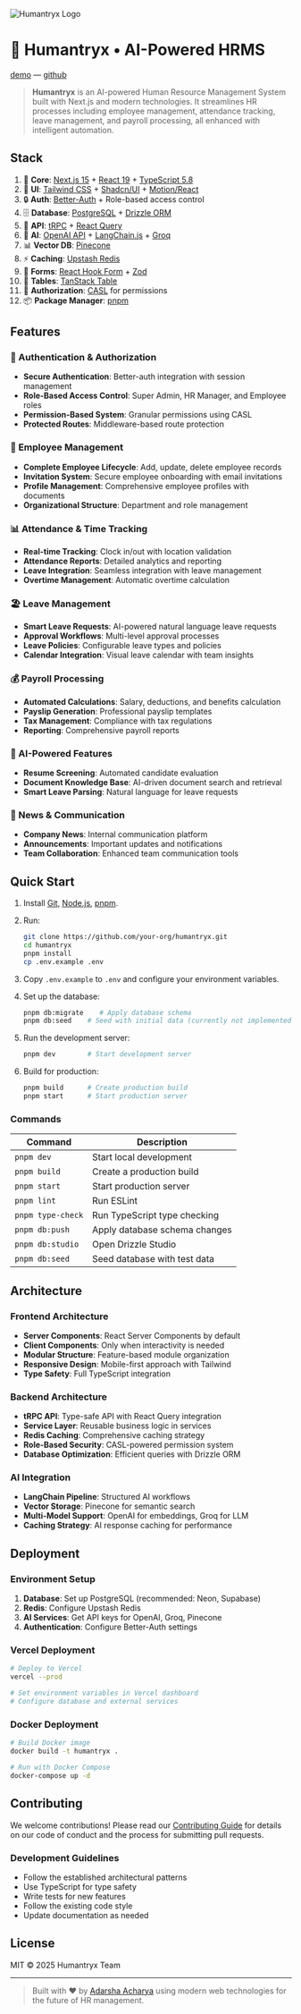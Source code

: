 ![Humantryx Logo](https://github.com/adarshaacharya/humantryx/blob/main/docs/banner.png?raw=true)

# 🏢 Humantryx • AI-Powered HRMS

[demo](https://humantryx.vercel.app) — [github](https://github.com/adarshacharya/humantryx)

> **Humantryx** is an AI-powered Human Resource Management System built with Next.js and modern technologies. It streamlines HR processes including employee management, attendance tracking, leave management, and payroll processing, all enhanced with intelligent automation.

## Stack

1. 🧱 **Core**: [Next.js 15](https://nextjs.org) + [React 19](https://react.dev) + [TypeScript 5.8](https://typescriptlang.org)
2. 🎨 **UI**: [Tailwind CSS](https://tailwindcss.com) + [Shadcn/UI](https://ui.shadcn.com) + [Motion/React](https://motion.dev)
3. 🔒 **Auth**: [Better-Auth](https://better-auth.com) + Role-based access control
4. 🗄️ **Database**: [PostgreSQL](https://postgresql.org) + [Drizzle ORM](https://orm.drizzle.team)
5. 🚀 **API**: [tRPC](https://trpc.io) + [React Query](https://tanstack.com/query)
6. 🧠 **AI**: [OpenAI API](https://openai.com) + [LangChain.js](https://js.langchain.com) + [Groq](https://groq.com)
7. 📊 **Vector DB**: [Pinecone](https://pinecone.io)
8. ⚡ **Caching**: [Upstash Redis](https://upstash.com)
9. 📝 **Forms**: [React Hook Form](https://react-hook-form.com) + [Zod](https://zod.dev)
10. 📅 **Tables**: [TanStack Table](https://tanstack.com/table)
11. 🎯 **Authorization**: [CASL](https://casl.js.org) for permissions
12. 📦 **Package Manager**: [pnpm](https://pnpm.io)

## Features

### 🔐 Authentication & Authorization

- **Secure Authentication**: Better-auth integration with session management
- **Role-Based Access Control**: Super Admin, HR Manager, and Employee roles
- **Permission-Based System**: Granular permissions using CASL
- **Protected Routes**: Middleware-based route protection

### 👥 Employee Management

- **Complete Employee Lifecycle**: Add, update, delete employee records
- **Invitation System**: Secure employee onboarding with email invitations
- **Profile Management**: Comprehensive employee profiles with documents
- **Organizational Structure**: Department and role management

### 📊 Attendance & Time Tracking

- **Real-time Tracking**: Clock in/out with location validation
- **Attendance Reports**: Detailed analytics and reporting
- **Leave Integration**: Seamless integration with leave management
- **Overtime Management**: Automatic overtime calculation

### 🏖️ Leave Management

- **Smart Leave Requests**: AI-powered natural language leave requests
- **Approval Workflows**: Multi-level approval processes
- **Leave Policies**: Configurable leave types and policies
- **Calendar Integration**: Visual leave calendar with team insights

### 💰 Payroll Processing

- **Automated Calculations**: Salary, deductions, and benefits calculation
- **Payslip Generation**: Professional payslip templates
- **Tax Management**: Compliance with tax regulations
- **Reporting**: Comprehensive payroll reports

### 🤖 AI-Powered Features

- **Resume Screening**: Automated candidate evaluation
- **Document Knowledge Base**: AI-driven document search and retrieval
- **Smart Leave Parsing**: Natural language for leave requests

### 📰 News & Communication

- **Company News**: Internal communication platform
- **Announcements**: Important updates and notifications
- **Team Collaboration**: Enhanced team communication tools

## Quick Start

1. Install [Git](https://git-scm.com), [Node.js](https://nodejs.org), [pnpm](https://pnpm.io).
2. Run:

   ```bash
   git clone https://github.com/your-org/humantryx.git
   cd humantryx
   pnpm install
   cp .env.example .env
   ```

3. Copy `.env.example` to `.env` and configure your environment variables.

4. Set up the database:

   ```bash
   pnpm db:migrate    # Apply database schema
   pnpm db:seed    # Seed with initial data (currently not implemented)
   ```

5. Run the development server:

   ```bash
   pnpm dev        # Start development server
   ```

6. Build for production:
   ```bash
   pnpm build      # Create production build
   pnpm start      # Start production server
   ```

### Commands

| Command           | Description                   |
| ----------------- | ----------------------------- |
| `pnpm dev`        | Start local development       |
| `pnpm build`      | Create a production build     |
| `pnpm start`      | Start production server       |
| `pnpm lint`       | Run ESLint                    |
| `pnpm type-check` | Run TypeScript type checking  |
| `pnpm db:push`    | Apply database schema changes |
| `pnpm db:studio`  | Open Drizzle Studio           |
| `pnpm db:seed`    | Seed database with test data  |

## Architecture

### Frontend Architecture

- **Server Components**: React Server Components by default
- **Client Components**: Only when interactivity is needed
- **Modular Structure**: Feature-based module organization
- **Responsive Design**: Mobile-first approach with Tailwind
- **Type Safety**: Full TypeScript integration

### Backend Architecture

- **tRPC API**: Type-safe API with React Query integration
- **Service Layer**: Reusable business logic in services
- **Redis Caching**: Comprehensive caching strategy
- **Role-Based Security**: CASL-powered permission system
- **Database Optimization**: Efficient queries with Drizzle ORM

### AI Integration

- **LangChain Pipeline**: Structured AI workflows
- **Vector Storage**: Pinecone for semantic search
- **Multi-Model Support**: OpenAI for embeddings, Groq for LLM
- **Caching Strategy**: AI response caching for performance

## Deployment

### Environment Setup

1. **Database**: Set up PostgreSQL (recommended: Neon, Supabase)
2. **Redis**: Configure Upstash Redis
3. **AI Services**: Get API keys for OpenAI, Groq, Pinecone
4. **Authentication**: Configure Better-Auth settings

### Vercel Deployment

```bash
# Deploy to Vercel
vercel --prod

# Set environment variables in Vercel dashboard
# Configure database and external services
```

### Docker Deployment

```bash
# Build Docker image
docker build -t humantryx .

# Run with Docker Compose
docker-compose up -d
```

## Contributing

We welcome contributions! Please read our [Contributing Guide](CONTRIBUTING.md) for details on our code of conduct and the process for submitting pull requests.

### Development Guidelines

- Follow the established architectural patterns
- Use TypeScript for type safety
- Write tests for new features
- Follow the existing code style
- Update documentation as needed

## License

MIT © 2025 Humantryx Team

---

> Built with ❤️ by  [Adarsha Acharya](https://adarsha.dev) using modern web technologies for the future of HR management.
